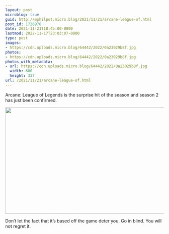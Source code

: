 ```yaml
---
layout: post
microblog: true
guid: http://mphilpot.micro.blog/2021/11/21/arcane-league-of.html
post_id: 1726978
date: 2021-11-21T18:45:00-0800
lastmod: 2022-11-17T23:03:07-0800
type: post
images:
- https://cdn.uploads.micro.blog/64442/2022/0a23029b8f.jpg
photos:
- https://cdn.uploads.micro.blog/64442/2022/0a23029b8f.jpg
photos_with_metadata:
- url: https://cdn.uploads.micro.blog/64442/2022/0a23029b8f.jpg
  width: 600
  height: 337
url: /2021/11/21/arcane-league-of.html
---
```

Arcane: League of Legends is the surprise hit of the season and season 2 has just been confirmed.

<img src="uploads/2022/0a23029b8f.jpg" width="600" height="337" alt="">

Don’t let the fact that it’s based off the game deter you. Go in blind. You will not regret it.

